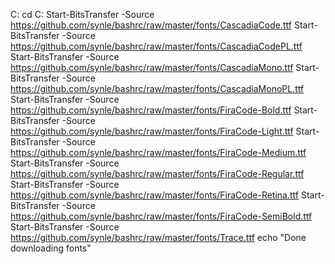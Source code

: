C:
cd C:
Start-BitsTransfer -Source https://github.com/synle/bashrc/raw/master/fonts/CascadiaCode.ttf
Start-BitsTransfer -Source https://github.com/synle/bashrc/raw/master/fonts/CascadiaCodePL.ttf
Start-BitsTransfer -Source https://github.com/synle/bashrc/raw/master/fonts/CascadiaMono.ttf
Start-BitsTransfer -Source https://github.com/synle/bashrc/raw/master/fonts/CascadiaMonoPL.ttf
Start-BitsTransfer -Source https://github.com/synle/bashrc/raw/master/fonts/FiraCode-Bold.ttf
Start-BitsTransfer -Source https://github.com/synle/bashrc/raw/master/fonts/FiraCode-Light.ttf
Start-BitsTransfer -Source https://github.com/synle/bashrc/raw/master/fonts/FiraCode-Medium.ttf
Start-BitsTransfer -Source https://github.com/synle/bashrc/raw/master/fonts/FiraCode-Regular.ttf
Start-BitsTransfer -Source https://github.com/synle/bashrc/raw/master/fonts/FiraCode-Retina.ttf
Start-BitsTransfer -Source https://github.com/synle/bashrc/raw/master/fonts/FiraCode-SemiBold.ttf
Start-BitsTransfer -Source https://github.com/synle/bashrc/raw/master/fonts/Trace.ttf
echo "Done downloading fonts"

